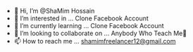- 👋 Hi, I’m @ShaMim Hossain
- 👀 I’m interested in ... Clone Facebook Account
- 🌱 I’m currently learning ... Clone Facebook Account
- 💞️ I’m looking to collaborate on ... Anybody Who Teach Me💝
- 📫 How to reach me ... shamimfreelancer12@gmail.com

<!---
ShaMim1431/ShaMim1431 is a ✨ special ✨ repository because its `README.md` (this file) appears on your GitHub profile.
You can click the Preview link to take a look at your changes.
--->
